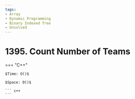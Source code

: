 ```yaml
---
tags:
- Array
- Dynamic Programming
- Binary Indexed Tree
- Unsolved
---
```



# 1395. Count Number of Teams

=== "C++"

    $Time: O()$

    $Space: O()$

    ``` c++
    ```